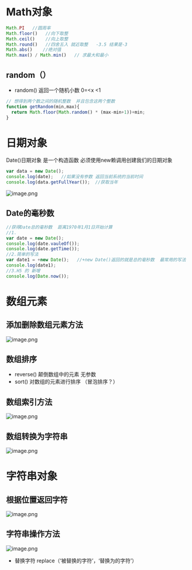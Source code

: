 # Math对象
```javascript
Math.PI   //圆周率
Math.floor()   //向下取整
Math.ceil()    //向上取整
Math.round()   //四舍五入 就近取整   -3.5 结果是-3
Math.abs()    //绝对值
Math.max() / Math.min()   // 求最大和最小
```
## random（）

- random() 返回一个随机小数  0=<x <1
```javascript
// 想得到两个数之间的随机整数  并且包含这两个整数
function getRandom(min,max){
  return Math.floor(Math.random() * (max-min+1))+min;
}
```
# 日期对象
Date()日期对象 是一个构造函数 必须使用new赖调用创建我们的日期对象
```javascript
var data = new Date();
console.log(date);   //如果没有参数 返回当前系统的当前时间
console.log(data.getFullYear());  //获取当年
```
![image.png](https://cdn.nlark.com/yuque/0/2023/png/33778458/1672904979578-0f21a245-a470-42cf-b34e-bb991a5a8b13.png#averageHue=%23f4f6f4&clientId=ua6c8bb75-eb72-4&from=paste&height=256&id=uc020a6b9&originHeight=221&originWidth=524&originalType=binary&ratio=1&rotation=0&showTitle=false&size=57754&status=done&style=none&taskId=uad947802-859a-4dff-beac-5b905eebf98&title=&width=606.9804077148438)
## Date的毫秒数
```javascript
//获得Date总的毫秒数  距离1970年1月1日开始计算
//1.
var date = new Date();
console.log(date.vauleOf());
console.log(date.getTime());
//2.简单的写法
var date1 = +new Date();   //+new Date()返回的就是总的毫秒数  最常用的写法
console.log(date1);
//3.H5 的 新增
console.log(Date.now());
```
# 数组元素
## 添加删除数组元素方法
![image.png](https://cdn.nlark.com/yuque/0/2023/png/33778458/1672906732778-4fc3ac4c-c647-478c-ba78-4cae5fcc3008.png#averageHue=%23f7faf7&clientId=u9a2df0d0-798d-4&from=paste&height=190&id=u614504b5&originHeight=189&originWidth=600&originalType=binary&ratio=1&rotation=0&showTitle=false&size=62025&status=done&style=none&taskId=u5829d598-0889-4f97-846c-6abe7771aba&title=&width=604.5882568359375)
## 数组排序

- reverse()     颠倒数组中的元素 无参数
- sort()      对数组的元素进行排序 （冒泡排序？）
## 数组索引方法
![image.png](https://cdn.nlark.com/yuque/0/2023/png/33778458/1672907052441-578d14f3-3385-4a6f-9524-a89027b6e39d.png#averageHue=%23f8fbf8&clientId=u9a2df0d0-798d-4&from=paste&height=114&id=udc52b78a&originHeight=117&originWidth=561&originalType=binary&ratio=1&rotation=0&showTitle=false&size=36024&status=done&style=none&taskId=u0a7f4dd1-1614-4b04-8247-75fab9fddfd&title=&width=548)
## 数组转换为字符串
![image.png](https://cdn.nlark.com/yuque/0/2023/png/33778458/1672907498735-5fd5d608-2a93-4427-a79b-7058e5611c1c.png#averageHue=%23f8fbf8&clientId=u9a2df0d0-798d-4&from=paste&height=112&id=uaa6df4d9&originHeight=116&originWidth=552&originalType=binary&ratio=1&rotation=0&showTitle=false&size=30545&status=done&style=none&taskId=ua86e98f5-5a7a-411f-89b8-b5521070a6f&title=&width=533.9411926269531)
# 字符串对象
## 根据位置返回字符
![image.png](https://cdn.nlark.com/yuque/0/2023/png/33778458/1672917016994-e1ac4c10-3226-4ba9-8d91-9c6185dcaef2.png#averageHue=%23f7faf7&clientId=u9a2df0d0-798d-4&from=paste&height=134&id=ua25e84a8&originHeight=144&originWidth=560&originalType=binary&ratio=1&rotation=0&showTitle=false&size=45409&status=done&style=none&taskId=u016aaa04-e13f-45e3-9fcf-5bf6871785d&title=&width=522.2156982421875)
## 字符串操作方法
![image.png](https://cdn.nlark.com/yuque/0/2023/png/33778458/1672917742363-9dafb04d-8777-4138-b518-5ef40bb0c103.png#averageHue=%23f6f9f6&clientId=u9a2df0d0-798d-4&from=paste&height=155&id=udc628ca5&originHeight=176&originWidth=577&originalType=binary&ratio=1&rotation=0&showTitle=false&size=67635&status=done&style=none&taskId=udef8d58a-7e68-457c-9f95-be6c480f239&title=&width=509.5490417480469)

- 替换字符  replace（‘被替换的字符’，‘替换为的字符’）
